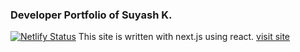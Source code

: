 ### Developer Portfolio of Suyash K.

[![Netlify Status](https://api.netlify.com/api/v1/badges/c49b49c8-0e06-4226-abc9-501f3744276c/deploy-status)](https://app.netlify.com/sites/suyashk/deploys) This site is written with next.js using react. [visit site](https://suyashk.netlify.app/)
